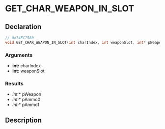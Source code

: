 # GET_CHAR_WEAPON_IN_SLOT

## Declaration
```cpp
// 0x74EC7580
void GET_CHAR_WEAPON_IN_SLOT(int charIndex, int weaponSlot, int* pWeapon, int* pAmmo0, int* pAmmo1);
```

### Arguments
- **int:** charIndex
- **int:** weaponSlot

### Results
- **int*:** pWeapon
- **int*:** pAmmo0
- **int*:** pAmmo1

## Description
